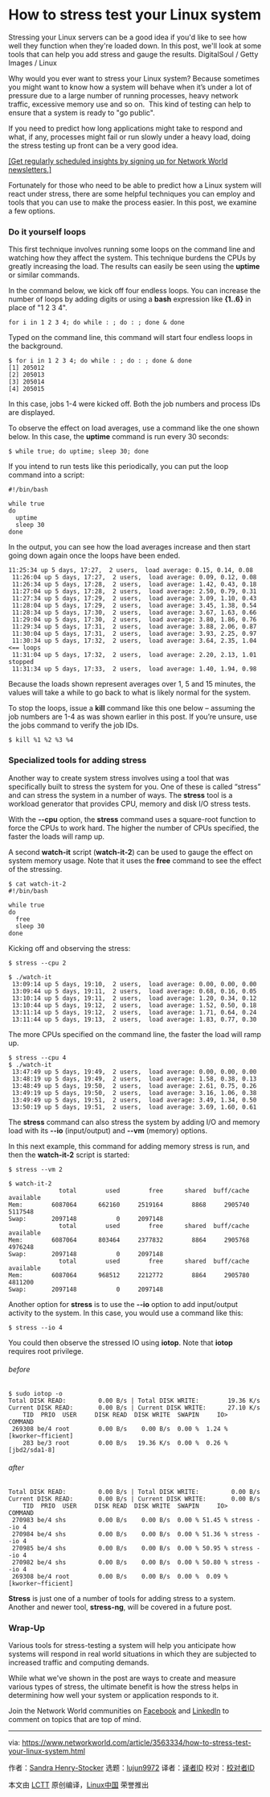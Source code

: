 [#]: collector: (lujun9972)
[#]: translator: (wxy)
[#]: reviewer: ( )
[#]: publisher: ( )
[#]: url: ( )
[#]: subject: (How to stress test your Linux system)
[#]: via: (https://www.networkworld.com/article/3563334/how-to-stress-test-your-linux-system.html)
[#]: author: (Sandra Henry-Stocker https://www.networkworld.com/author/Sandra-Henry_Stocker/)

How to stress test your Linux system
======
Stressing your Linux servers can be a good idea if you'd like to see how well they function when they're loaded down. In this post, we'll look at some tools that can help you add stress and gauge the results.
DigitalSoul / Getty Images / Linux

Why would you ever want to stress your Linux system? Because sometimes you might want to know how a system will behave when it’s under a lot of pressure due to a large number of running processes, heavy network traffic, excessive memory use and so on.  This kind of testing can help to ensure that a system is ready to "go public".

If you need to predict how long applications might take to respond and what, if any, processes might fail or run slowly under a heavy load, doing the stress testing up front can be a very good idea.

[[Get regularly scheduled insights by signing up for Network World newsletters.]][1]

Fortunately for those who need to be able to predict how a Linux system will react under stress, there are some helpful techniques you can employ and tools that you can use to make the process easier. In this post, we examine a few options.

### Do it yourself loops

This first technique involves running some loops on the command line and watching how they affect the system. This technique burdens the CPUs by greatly increasing the load. The results can easily be seen using the **uptime** or similar commands.

In the command below, we kick off four endless loops. You can increase the number of loops by adding digits or using a **bash** expression like **{1..6}** in place of "1 2 3 4".

```
for i in 1 2 3 4; do while : ; do : ; done & done
```

Typed on the command line, this command will start four endless loops in the background.

```
$ for i in 1 2 3 4; do while : ; do : ; done & done
[1] 205012
[2] 205013
[3] 205014
[4] 205015
```

In this case, jobs 1-4 were kicked off. Both the job numbers and process IDs are displayed.

To observe the effect on load averages, use a command like the one shown below. In this case, the **uptime** command is run every 30 seconds:

```
$ while true; do uptime; sleep 30; done
```

If you intend to run tests like this periodically, you can put the loop command into a script:

```
#!/bin/bash

while true
do
  uptime
  sleep 30
done
```

In the output, you can see how the load averages increase and then start going down again once the loops have been ended.

```
11:25:34 up 5 days, 17:27,  2 users,  load average: 0.15, 0.14, 0.08
 11:26:04 up 5 days, 17:27,  2 users,  load average: 0.09, 0.12, 0.08
 11:26:34 up 5 days, 17:28,  2 users,  load average: 1.42, 0.43, 0.18
 11:27:04 up 5 days, 17:28,  2 users,  load average: 2.50, 0.79, 0.31
 11:27:34 up 5 days, 17:29,  2 users,  load average: 3.09, 1.10, 0.43
 11:28:04 up 5 days, 17:29,  2 users,  load average: 3.45, 1.38, 0.54
 11:28:34 up 5 days, 17:30,  2 users,  load average: 3.67, 1.63, 0.66
 11:29:04 up 5 days, 17:30,  2 users,  load average: 3.80, 1.86, 0.76
 11:29:34 up 5 days, 17:31,  2 users,  load average: 3.88, 2.06, 0.87
 11:30:04 up 5 days, 17:31,  2 users,  load average: 3.93, 2.25, 0.97
 11:30:34 up 5 days, 17:32,  2 users,  load average: 3.64, 2.35, 1.04 <== loops
 11:31:04 up 5 days, 17:32,  2 users,  load average: 2.20, 2.13, 1.01     stopped
 11:31:34 up 5 days, 17:33,  2 users,  load average: 1.40, 1.94, 0.98
```

Because the loads shown represent averages over 1, 5 and 15 minutes, the values will take a while to go back to what is likely normal for the system.

To stop the loops, issue a **kill** command like this one below – assuming the job numbers are 1-4 as was shown earlier in this post. If you’re unsure, use the jobs command to verify the job IDs.

```
$ kill %1 %2 %3 %4
```

### Specialized tools for adding stress

Another way to create system stress involves using a tool that was specifically built to stress the system for you. One of these is called “stress” and can stress the system in a number of ways. The **stress** tool is a workload generator that provides CPU, memory and disk I/O stress tests.

With the **\--cpu** option, the **stress** command uses a square-root function to force the CPUs to work hard. The higher the number of CPUs specified, the faster the loads will ramp up.

A second **watch-it** script (**watch-it-2**) can be used to gauge the effect on system memory usage. Note that it uses the **free** command to see the effect of the stressing.

```
$ cat watch-it-2
#!/bin/bash

while true
do
  free
  sleep 30
done
```

Kicking off and observing the stress:

```
$ stress --cpu 2

$ ./watch-it
 13:09:14 up 5 days, 19:10,  2 users,  load average: 0.00, 0.00, 0.00
 13:09:44 up 5 days, 19:11,  2 users,  load average: 0.68, 0.16, 0.05
 13:10:14 up 5 days, 19:11,  2 users,  load average: 1.20, 0.34, 0.12
 13:10:44 up 5 days, 19:12,  2 users,  load average: 1.52, 0.50, 0.18
 13:11:14 up 5 days, 19:12,  2 users,  load average: 1.71, 0.64, 0.24
 13:11:44 up 5 days, 19:13,  2 users,  load average: 1.83, 0.77, 0.30
```

The more CPUs specified on the command line, the faster the load will ramp up.

```
$ stress --cpu 4
$ ./watch-it
 13:47:49 up 5 days, 19:49,  2 users,  load average: 0.00, 0.00, 0.00
 13:48:19 up 5 days, 19:49,  2 users,  load average: 1.58, 0.38, 0.13
 13:48:49 up 5 days, 19:50,  2 users,  load average: 2.61, 0.75, 0.26
 13:49:19 up 5 days, 19:50,  2 users,  load average: 3.16, 1.06, 0.38
 13:49:49 up 5 days, 19:51,  2 users,  load average: 3.49, 1.34, 0.50
 13:50:19 up 5 days, 19:51,  2 users,  load average: 3.69, 1.60, 0.61
```

The **stress** command can also stress the system by adding I/O and memory load with its **\--io** (input/output) and **\--vm** (memory) options.

In this next example, this command for adding memory stress is run, and then the **watch-it-2** script is started:

```
$ stress --vm 2

$ watch-it-2
              total        used        free      shared  buff/cache   available
Mem:        6087064      662160     2519164        8868     2905740     5117548
Swap:       2097148           0     2097148
              total        used        free      shared  buff/cache   available
Mem:        6087064      803464     2377832        8864     2905768     4976248
Swap:       2097148           0     2097148
              total        used        free      shared  buff/cache   available
Mem:        6087064      968512     2212772        8864     2905780     4811200
Swap:       2097148           0     2097148
```

Another option for **stress** is to use the **\--io** option to add input/output activity to the system. In this case, you would use a command like this:

```
$ stress --io 4
```

You could then observe the stressed IO using **iotop**. Note that **iotop** requires root privilege.

###### before

```
$ sudo iotop -o
Total DISK READ:         0.00 B/s | Total DISK WRITE:        19.36 K/s
Current DISK READ:       0.00 B/s | Current DISK WRITE:      27.10 K/s
    TID  PRIO  USER     DISK READ  DISK WRITE  SWAPIN     IO>    COMMAND
 269308 be/4 root        0.00 B/s    0.00 B/s  0.00 %  1.24 % [kworker~fficient]
    283 be/3 root        0.00 B/s   19.36 K/s  0.00 %  0.26 % [jbd2/sda1-8]
```

###### after

```
Total DISK READ:         0.00 B/s | Total DISK WRITE:         0.00 B/s
Current DISK READ:       0.00 B/s | Current DISK WRITE:       0.00 B/s
    TID  PRIO  USER     DISK READ  DISK WRITE  SWAPIN     IO>    COMMAND
 270983 be/4 shs         0.00 B/s    0.00 B/s  0.00 % 51.45 % stress --io 4
 270984 be/4 shs         0.00 B/s    0.00 B/s  0.00 % 51.36 % stress --io 4
 270985 be/4 shs         0.00 B/s    0.00 B/s  0.00 % 50.95 % stress --io 4
 270982 be/4 shs         0.00 B/s    0.00 B/s  0.00 % 50.80 % stress --io 4
 269308 be/4 root        0.00 B/s    0.00 B/s  0.00 %  0.09 % [kworker~fficient]
```

**Stress** is just one of a number of tools for adding stress to a system. Another and newer tool, **stress-ng**, will be covered in a future post.

### Wrap-Up

Various tools for stress-testing a system will help you anticipate how systems will respond in real world situations in which they are subjected to increased traffic and computing demands.

While what we've shown in the post are ways to create and measure various types of stress, the ultimate benefit is how the stress helps in determining how well your system or application responds to it.

Join the Network World communities on [Facebook][2] and [LinkedIn][3] to comment on topics that are top of mind.

--------------------------------------------------------------------------------

via: https://www.networkworld.com/article/3563334/how-to-stress-test-your-linux-system.html

作者：[Sandra Henry-Stocker][a]
选题：[lujun9972][b]
译者：[译者ID](https://github.com/译者ID)
校对：[校对者ID](https://github.com/校对者ID)

本文由 [LCTT](https://github.com/LCTT/TranslateProject) 原创编译，[Linux中国](https://linux.cn/) 荣誉推出

[a]: https://www.networkworld.com/author/Sandra-Henry_Stocker/
[b]: https://github.com/lujun9972
[1]: https://www.networkworld.com/newsletters/signup.html
[2]: https://www.facebook.com/NetworkWorld/
[3]: https://www.linkedin.com/company/network-world
